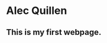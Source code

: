 <html>

<body>
  <h1>Alec Quillen</h1>
  <h2>
  <p>This is my first webpage.</p>
</body>
    
<p style="page-break-after: always;">&nbsp;</p>

</html>

